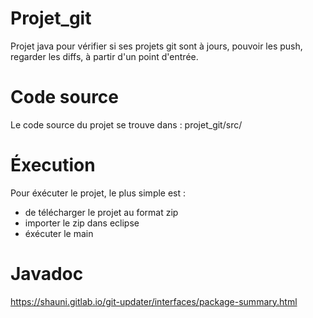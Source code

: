 # Projet_git
Projet java pour vérifier si ses projets git sont à jours, pouvoir les push, regarder les diffs, à partir d'un point d'entrée.

# Code source 
Le code source du projet se trouve dans : projet_git/src/

# Éxecution 
Pour éxécuter le projet, le plus simple est : 
- de télécharger le projet au format zip 
- importer le zip dans eclipse
- éxécuter le main

# Javadoc
https://shauni.gitlab.io/git-updater/interfaces/package-summary.html
